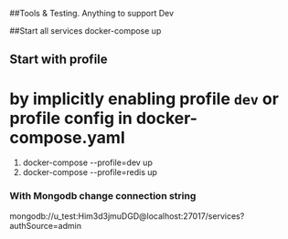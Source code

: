 ##Tools & Testing. 
Anything to support Dev 

##Start all services 
docker-compose up 

## Start with profile 
# by implicitly enabling profile `dev` or profile config in docker-compose.yaml 
1. docker-compose --profile=dev up
2. docker-compose --profile=redis up

### With Mongodb change connection string 
mongodb://u_test:Him3d3jmuDGD@localhost:27017/services?authSource=admin